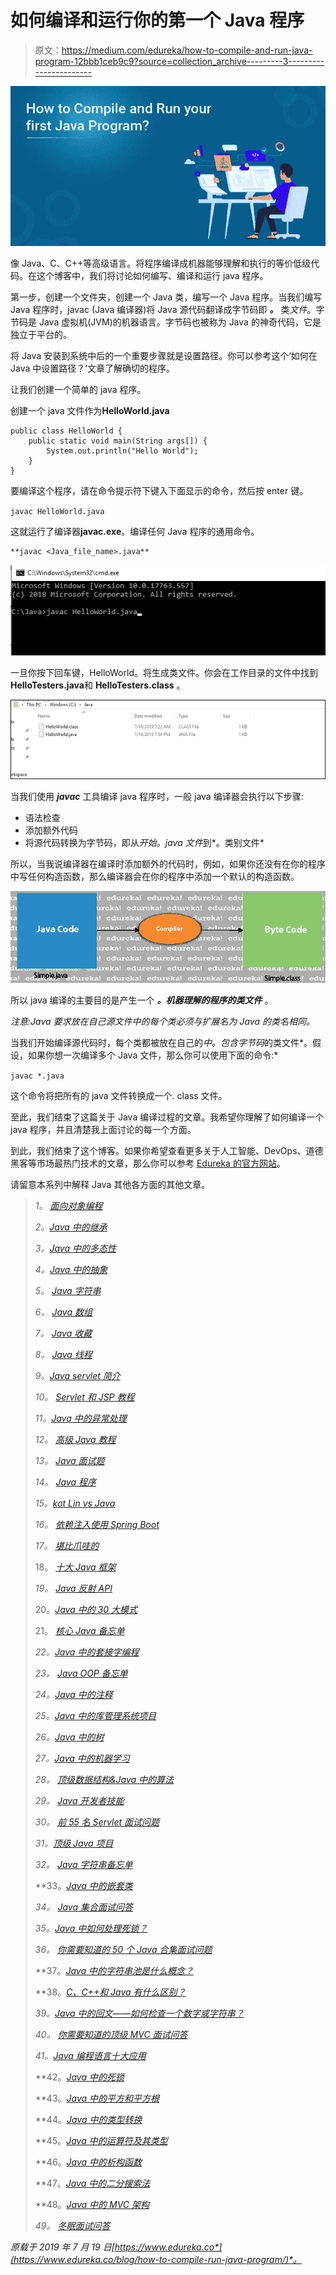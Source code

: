 # 如何编译和运行你的第一个 Java 程序

> 原文：<https://medium.com/edureka/how-to-compile-and-run-java-program-12bbb1ceb9c9?source=collection_archive---------3----------------------->

![](img/cd1370103dd23bcc685a799add1bacda.png)

像 Java、C、C++等高级语言。将程序编译成机器能够理解和执行的等价低级代码。在这个博客中，我们将讨论如何编写、编译和运行 java 程序。

第一步，创建一个文件夹，创建一个 Java 类，编写一个 Java 程序。当我们编写 Java 程序时，javac (Java 编译器)将 Java 源代码翻译成字节码即 ***。*** 类*文件*。字节码是 Java 虚拟机(JVM)的机器语言。字节码也被称为 Java 的神奇代码，它是独立于平台的。

将 Java 安装到系统中后的一个重要步骤就是设置路径。你可以参考这个‘如何在 Java 中设置路径？’文章了解确切的程序。

让我们创建一个简单的 java 程序。

创建一个 java 文件作为**HelloWorld.java**

```
public class HelloWorld {
    public static void main(String args[]) {
        System.out.println("Hello World");
    }
}
```

要编译这个程序，请在命令提示符下键入下面显示的命令，然后按 enter 键。

`javac HelloWorld.java`

这就运行了编译器**javac.exe**。编译任何 Java 程序的通用命令。

```
**javac <Java_file_name>.java**
```

![](img/cd7977f72b40e6f993e726339e316c48.png)

一旦你按下回车键，HelloWorld。将生成类文件。你会在工作目录的文件中找到**HelloTesters.java**和 **HelloTesters.class** 。

![](img/613125937a6f015f0842f49a5c590de5.png)

当我们使用 ***javac*** 工具编译 java 程序时，一般 java 编译器会执行以下步骤:

*   语法检查
*   添加额外代码
*   将源代码转换为字节码，即从*开始。java 文件*到*。类别文件*

所以，当我说编译器在编译时添加额外的代码时，例如，如果你还没有在你的程序中写任何构造函数，那么编译器会在你的程序中添加一个默认的构造函数。

![](img/7d05cc67c527eddd59b2a61aed3b869b.png)

所以 java 编译的主要目的是产生一个 ***。机器理解的程序的类文件*** 。

*注意:Java 要求放在自己源文件中的每个类必须与扩展名为 Java 的类名相同。*

当我们开始编译源代码时，每个类都被放在自己的*中。包含字节码*的类文件*。假设，如果你想一次编译多个 Java 文件，那么你可以使用下面的命令:*

`javac *.java`

这个命令将把所有的 java 文件转换成一个. class 文件。

至此，我们结束了这篇关于 Java 编译过程的文章。我希望你理解了如何编译一个 java 程序，并且清楚我上面讨论的每一个方面。

到此，我们结束了这个博客。如果你希望查看更多关于人工智能、DevOps、道德黑客等市场最热门技术的文章，那么你可以参考 [Edureka 的官方网站](https://www.edureka.co/blog/?utm_source=medium&utm_medium=content-link&utm_campaign=how-to-compile-run-java-program)。

请留意本系列中解释 Java 其他各方面的其他文章。

> *1。* [*面向对象编程*](/edureka/object-oriented-programming-b29cfd50eca0)
> 
> *2。*[*Java 中的继承*](/edureka/inheritance-in-java-f638d3ed559e)
> 
> *3。*[*Java 中的多态性*](/edureka/polymorphism-in-java-9559e3641b9b)
> 
> *4。*[*Java 中的抽象*](/edureka/java-abstraction-d2d790c09037)
> 
> *5。* [*Java 字符串*](/edureka/java-string-68e5d0ca331f)
> 
> *6。* [*Java 数组*](/edureka/java-array-tutorial-50299ef85e5)
> 
> *7。* [*Java 收藏*](/edureka/java-collections-6d50b013aef8)
> 
> *8。* [*Java 线程*](/edureka/java-thread-bfb08e4eb691)
> 
> *9。*[*Java servlet 简介*](/edureka/java-servlets-62f583d69c7e)
> 
> *10。* [*Servlet 和 JSP 教程*](/edureka/servlet-and-jsp-tutorial-ef2e2ab9ee2a)
> 
> *11。*[*Java 中的异常处理*](/edureka/java-exception-handling-7bd07435508c)
> 
> *12。* [*高级 Java 教程*](/edureka/advanced-java-tutorial-f6ebac5175ec)
> 
> *13。* [*Java 面试题*](/edureka/java-interview-questions-1d59b9c53973)
> 
> *14。* [*Java 程序*](/edureka/java-programs-1e3220df2e76)
> 
> *15。*[*kot Lin vs Java*](/edureka/kotlin-vs-java-4f8653f38c04)
> 
> *16。* [*依赖注入使用 Spring Boot*](/edureka/what-is-dependency-injection-5006b53af782)
> 
> *17。* [*堪比爪哇的*](/edureka/comparable-in-java-e9cfa7be7ff7)
> 
> 18。 [*十大 Java 框架*](/edureka/java-frameworks-5d52f3211f39)
> 
> *19。* [*Java 反射 API*](/edureka/java-reflection-api-d38f3f5513fc)
> 
> 20。[*Java 中的 30 大模式*](/edureka/pattern-programs-in-java-f33186c711c8)
> 
> 21。 [*核心 Java 备忘单*](/edureka/java-cheat-sheet-3ad4d174012c)
> 
> *22。*[*Java 中的套接字编程*](/edureka/socket-programming-in-java-f09b82facd0)
> 
> *23。* [*Java OOP 备忘单*](/edureka/java-oop-cheat-sheet-9c6ebb5e1175)
> 
> *24。*[*Java 中的注释*](/edureka/annotations-in-java-9847d531d2bb)
> 
> *25。*[*Java 中的库管理系统项目*](/edureka/library-management-system-project-in-java-b003acba7f17)
> 
> *26。*[*Java 中的树*](/edureka/java-binary-tree-caede8dfada5)
> 
> *27。*[*Java 中的机器学习*](/edureka/machine-learning-in-java-db872998f368)
> 
> *28。* [*顶级数据结构&Java 中的算法*](/edureka/data-structures-algorithms-in-java-d27e915db1c5)
> 
> *29。* [*Java 开发者技能*](/edureka/java-developer-skills-83983e3d3b92)
> 
> *30。* [*前 55 名 Servlet 面试问题*](/edureka/servlet-interview-questions-266b8fbb4b2d)
> 
> *31。*[](/edureka/java-exception-handling-7bd07435508c)*[*顶级 Java 项目*](/edureka/java-projects-db51097281e3)*
> 
> **32。* [*Java 字符串备忘单*](/edureka/java-string-cheat-sheet-9a91a6b46540)*
> 
> **33。*[*Java 中的嵌套类*](/edureka/nested-classes-java-f1987805e7e3)*
> 
> **34。* [*Java 集合面试问答*](/edureka/java-collections-interview-questions-162c5d7ef078)*
> 
> *35。[*Java 中如何处理死锁？*](/edureka/deadlock-in-java-5d1e4f0338d5)*
> 
> *36。 [*你需要知道的 50 个 Java 合集面试问题*](/edureka/java-collections-interview-questions-6d20f552773e)*
> 
> **37。*[*Java 中的字符串池是什么概念？*](/edureka/java-string-pool-5b5b3b327bdf)*
> 
> **38。*[*C、C++和 Java 有什么区别？*](/edureka/difference-between-c-cpp-and-java-625c4e91fb95)*
> 
> *39。[*Java 中的回文——如何检查一个数字或字符串？*](/edureka/palindrome-in-java-5d116eb8755a)*
> 
> *40。 [*你需要知道的顶级 MVC 面试问答*](/edureka/mvc-interview-questions-cd568f6d7c2e)*
> 
> *41。[*Java 编程语言十大应用*](/edureka/applications-of-java-11e64f9588b0)*
> 
> **42。*[*Java 中的死锁*](/edureka/deadlock-in-java-5d1e4f0338d5)*
> 
> **43。*[*Java 中的平方和平方根*](/edureka/java-sqrt-method-59354a700571)*
> 
> **44。*[*Java 中的类型转换*](/edureka/type-casting-in-java-ac4cd7e0bbe1)*
> 
> **45。*[*Java 中的运算符及其类型*](/edureka/operators-in-java-fd05a7445c0a)*
> 
> **46。*[*Java 中的析构函数*](/edureka/destructor-in-java-21cc46ed48fc)*
> 
> **47。*[*Java 中的二分搜索法*](/edureka/binary-search-in-java-cf40e927a8d3)*
> 
> **48。*[*Java 中的 MVC 架构*](/edureka/mvc-architecture-in-java-a85952ae2684)*
> 
> **49。* [*冬眠面试问答*](/edureka/hibernate-interview-questions-78b45ec5cce8)*

**原载于 2019 年 7 月 19 日*[*https://www.edureka.co*](https://www.edureka.co/blog/how-to-compile-run-java-program/)*。**
